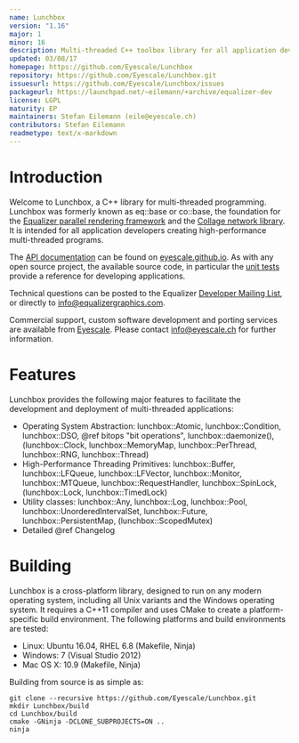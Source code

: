 ```yaml
---
name: Lunchbox
version: "1.16"
major: 1
minor: 16
description: Multi-threaded C++ toolbox library for all application developers creating high-performance multi-threaded programs.
updated: 03/08/17
homepage: https://github.com/Eyescale/Lunchbox
repository: https://github.com/Eyescale/Lunchbox.git
issuesurl: https://github.com/Eyescale/Lunchbox/issues
packageurl: https://launchpad.net/~eilemann/+archive/equalizer-dev
license: LGPL
maturity: EP
maintainers: Stefan Eilemann (eile@eyescale.ch)
contributors: Stefan Eilemann
readmetype: text/x-markdown
---
```


# Introduction

Welcome to Lunchbox, a C++ library for multi-threaded programming. Lunchbox was
formerly known as eq::base or co::base, the foundation for the
[Equalizer parallel rendering framework](https://github.com/Eyescale/Equalizer)
and the [Collage network library](https://github.com/Eyescale/Collage). It is
intended for all application developers creating high-performance multi-threaded
programs.

The
[API documentation](http://eyescale.github.io/Lunchbox-1.12/index.html) can be
found on [eyescale.github.io](http://eyescale.github.io/). As with any open
source project, the available source code, in particular the
[unit tests](https://github.com/Eyescale/Lunchbox/tree/1.12/tests) provide a
reference for developing applications.

Technical questions can be posted to the Equalizer
[Developer Mailing List](http://www.equalizergraphics.com/cgi-bin/mailman/listinfo/eq-dev),
or directly to
[info@equalizergraphics.com](mailto:info@equalizergraphics.com?subject=Lunchbox%20question).

Commercial support, custom software development and porting services are
available from [Eyescale](http://www.eyescale.ch). Please contact
[info@eyescale.ch](mailto:info@eyescale.ch?subject=Lunchbox%20support)
for further information.

# Features

Lunchbox provides the following major features to facilitate the
development and deployment of multi-threaded applications:
* Operating System Abstraction: lunchbox::Atomic, lunchbox::Condition,
  lunchbox::DSO, @ref bitops "bit operations", lunchbox::daemonize(),
  (lunchbox::Clock, lunchbox::MemoryMap, lunchbox::PerThread, lunchbox::RNG,
  lunchbox::Thread)
* High-Performance Threading Primitives: lunchbox::Buffer, lunchbox::LFQueue,
  lunchbox::LFVector, lunchbox::Monitor, lunchbox::MTQueue,
  lunchbox::RequestHandler, lunchbox::SpinLock, (lunchbox::Lock,
  lunchbox::TimedLock)
* Utility classes: lunchbox::Any, lunchbox::Log, lunchbox::Pool,
  lunchbox::UnorderedIntervalSet, lunchbox::Future, lunchbox::PersistentMap,
  (lunchbox::ScopedMutex)
* Detailed @ref Changelog

# Building

Lunchbox is a cross-platform library, designed to run on any modern
operating system, including all Unix variants and the Windows operating
system. It requires a C++11 compiler and uses CMake to create a
platform-specific build environment. The following platforms and build
environments are tested:

* Linux: Ubuntu 16.04, RHEL 6.8 (Makefile, Ninja)
* Windows: 7 (Visual Studio 2012)
* Mac OS X: 10.9 (Makefile, Ninja)

Building from source is as simple as:

    git clone --recursive https://github.com/Eyescale/Lunchbox.git
    mkdir Lunchbox/build
    cd Lunchbox/build
    cmake -GNinja -DCLONE_SUBPROJECTS=ON ..
    ninja

